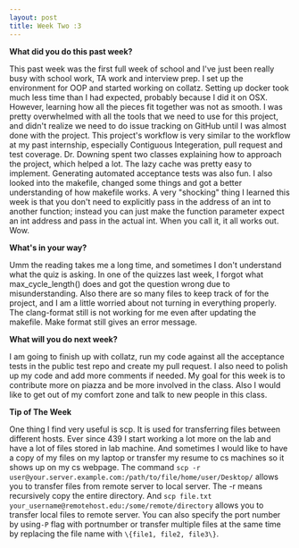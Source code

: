 ```yaml
---
layout: post
title: Week Two :3
---
```


**What did you do this past week?** 

This past week was the first full week of school and I've just been really busy with school work, TA work and interview prep. I set up the environment for OOP and started working on collatz. Setting up docker took much less time than I had expected, probably because I did it on OSX. However, learning how all the pieces fit together was not as smooth. I was pretty overwhelmed with all the tools that we need to use for this project, and didn't realize we need to do issue tracking on GitHub until I was almost done with the project. This project's workflow is very similar to the workflow at my past internship, especially Contiguous Integeration, pull request and test coverage. Dr. Downing spent two classes explaining how to approach the project, which helped a lot. The lazy cache was pretty easy to implement. Generating automated acceptance tests was also fun. I also looked into the makefile, changed some things and got a better understanding of how makefile works. A very "shocking" thing I learned this week is that you don't need to explicitly pass in the address of an int to another function; instead you can just make the function parameter expect an int address and pass in the actual int. When you call it, it all works out. Wow.

**What's in your way?**

Umm the reading takes me a long time, and sometimes I don't understand what the quiz is asking. In one of the quizzes last week, I forgot what max_cycle_length() does and got the question wrong due to misunderstanding. Also there are so many files to keep track of for the project, and I am a little worried about not turning in everything properly. The clang-format still is not working for me even after updating the makefile. Make format still gives an error message.

**What will you do next week?**

I am going to finish up with collatz, run my code against all the acceptance tests in the public test repo and create my pull request. I also need to polish up my code and add more comments if needed. My goal for this week is to contribute more on piazza and be more involved in the class. Also I would like to get out of my comfort zone and talk to new people in this class.

**Tip of The Week**

One thing I find very useful is scp. It is used for transferring files between different hosts. Ever since 439 I start working a lot more on the lab and have a lot of files stored in lab machine. And sometimes I would like to have a copy of my files on my laptop or transfer my resume to cs machines so it shows up on my cs webpage. The command ```scp -r user@your.server.example.com:/path/to/file/home/user/Desktop/``` allows you to transfer files from remote server to local server. The -r means recursively copy the entire directory. And ```scp file.txt your_username@remotehost.edu:/some/remote/directory``` allows you to transfer local files to remote server. You can also specify the port number by using`-P` flag with portnumber or transfer multiple files at the same time by replacing the file name with `\{file1, file2, file3\}`.
